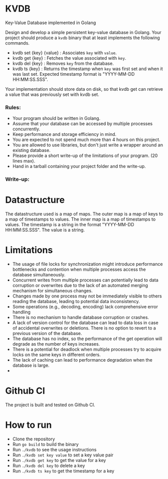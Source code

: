 # KVDB
Key-Value Database implemented in Golang

Design and develop a simple persistent key-value database in Golang. Your project should
produce a `kvdb` binary that at least implements the following commands.
- kvdb set {key} {value} : Associates `key` with `value`.
- kvdb get {key} : Fetches the value associated with `key`.
- kvdb del {key} : Removes `key` from the database.
- kvdb ts {key} : Returns the timestamp when `key` was first set and when it was last set. Expected timestamp format is
"YYYY-MM-DD HH:MM:SS.SSS".

Your implementation should store data on disk, so that kvdb get can retrieve a value that
was previously set with kvdb set.

### Rules:
- Your program should be written in Golang.
- Assume that your database can be accessed by multiple processes concurrently.
- Keep performance and storage efficiency in mind.
- You are expected to not spend much more than 4 hours on this project.
- You are allowed to use libraries, but don't just write a wrapper around an existing
database.
- Please provide a short write-up of the limitations of your program. (20 lines max).
- Hand in a tarball containing your project folder and the write-up.

### Write-up:

# Datastructure
The datastructure used is a map of maps. The outer map is a map of keys to a map of timestamps to values. The inner map is a map of timestamps to values. The timestamp is a string in the format "YYYY-MM-DD HH:MM:SS.SSS". The value is a string.

# Limitations   
- The usage of file locks for synchronization might introduce performance bottlenecks and contention when multiple processes access the database simultaneously.
- Concurrent writes from multiple processes can potentially lead to data corruption or overwrites due to the lack of an automated merging mechanism for simultaneous changes.
- Changes made by one process may not be immediately visible to others reading the database, leading to potential data inconsistency.
- Some operations (e.g., decoding, encoding) lack comprehensive error handling
- There is no mechanism to handle database corruption or crashes.
- A lack of version control for the database can lead to data loss in case of accidental overwrites or deletions. There is no option to revert to a previous version of the database.
- The database has no index, so the performance of the get operation will degrade as the number of keys increases.
- There is a potential for deadlock when multiple processes try to acquire locks on the same keys in different orders.
- The lack of caching can lead to performance degradation when the database is large.
- 

# Github CI
The project is built and tested on Github CI. 

# How to run
- Clone the repository
- Run `go build` to build the binary
- Run `./kvdb` to see the usage instructions
- Run `./kvdb set key value` to set a key value pair
- Run `./kvdb get key` to get the value for a key
- Run `./kvdb del key` to delete a key
- Run `./kvdb ts key` to get the timestamp for a key
